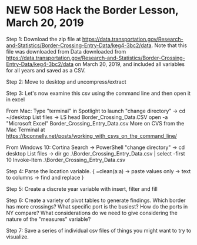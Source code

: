 # NEW 508 Hack the Border Lesson, March 20, 2019

Step 1: Download the zip file at https://data.transportation.gov/Research-and-Statistics/Border-Crossing-Entry-Data/keg4-3bc2/data. Note that this file was downloaded from Data downloaded from https://data.transportation.gov/Research-and-Statistics/Border-Crossing-Entry-Data/keg4-3bc2/data on March 20, 2019, and included all variables for all years and saved as a CSV. 

Step 2: Move to desktop and uncompress/extract  

Step 3: Let's now examine this csv using the command line and then open it in excel 

From Mac:
Type "terminal" in Spotlight to launch
"change directory" -> cd ~/desktop
List files -> LS
head Border_Crossing_Data.CSV
open -a "Microsoft Excel" Border_Crossing_Entry_Data.csv
More on CVS from the Mac Terminal at https://bconnelly.net/posts/working_with_csvs_on_the_command_line/

From Windows 10: 
Cortina Search -> PowerShell 
"change directory" -> cd desktop
List files -> dir 
gc .\Border_Crossing_Entry_Data.csv | select -first 10
Invoke-Item .\Border_Crossing_Entry_Data.csv

Step 4: Parse the location variable. {  =clean(a:a) -> paste values only -> text to columns -> find and replace }

Step 5: Create a discrete year variable with insert, filter and fill 

Step 6: Create a variety of pivot tables to generate findings. Which border has more crossings? What specific port is the busiest? How do the ports in NY compare? What considerations do we need to give considering the nature of the "measures" variable? 

Step 7: Save a series of individual csv files of things you might want to try to visualize. 

